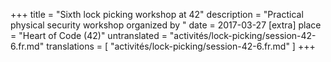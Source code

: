 +++
title = "Sixth lock picking workshop at 42"
description = "Practical physical security workshop organized by "
date = 2017-03-27
[extra]
place = "Heart of Code (42)"
untranslated = "activités/lock-picking/session-42-6.fr.md"
translations = [
    "activités/lock-picking/session-42-6.fr.md"
]
+++
